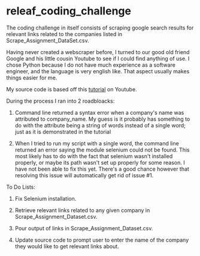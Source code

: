 # releaf_coding_challenge

The coding challenge in itself consists of scraping google search results for relevant links related to the companies
listed in Scrape_Assignment_DataSet.csv.

Having never created a webscraper before, I turned to our good old friend Google and his little cousin Youtube to see
if I could find anything of use. I chose Python because I do not have much experience as a software engineer, and the 
language is very english like. That aspect usually makes things easier for me. 

My source code is based off this <a href="https://www.youtube.com/watch?v=EELySnTPeyw">tutorial</a> on Youtube. 

During the process I ran into 2 roadbloacks:

1. Command line returned a syntax error when a company's name was attributed to company_name. My guess is it probably has something to do with the attribute being a string of words instead of a single word; just as it is demonstrated in the tutorial

2. When I tried to run my script with a single word, the command line returned an error saying the module selenium could 
not be found. This most likely has to do with the fact that selenium wasn't installed properly, or maybe its path wasn't
set up properly for some reason. I have not been able to fix this yet. There's a good chance however that resolving this
issue will automatically get rid of issue #1.

To Do Lists:

1. Fix Selenium installation.

2. Retrieve relevant links related to any given company in Scrape_Assignment_Dataset.csv.

3. Pour output of links in Scrape_Assignment_Dataset.csv.

4. Update source code to prompt user to enter the name of the company they would like to get relevant links about.

